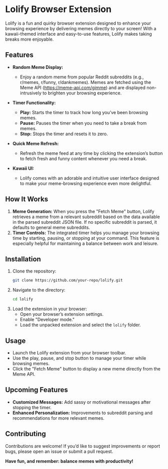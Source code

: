 # Lolify Browser Extension

Lolify is a fun and quirky browser extension designed to enhance your browsing experience by delivering memes directly to your screen! With a kawaii-themed interface and easy-to-use features, Lolify makes taking breaks more enjoyable.

## Features

- **Random Meme Display:**
  - Enjoy a random meme from popular Reddit subreddits (e.g., r/memes, r/funny, r/dankmemes). Memes are fetched using the Meme API (https://meme-api.com/gimme) and are displayed non-intrusively to brighten your browsing experience.

- **Timer Functionality:**
  - **Play:** Starts the timer to track how long you’ve been browsing memes.
  - **Pause:** Pauses the timer when you need to take a break from memes.
  - **Stop:** Stops the timer and resets it to zero.

- **Quick Meme Refresh:**
  - Refresh the meme feed at any time by clicking the extension’s button to fetch fresh and funny content whenever you need a break.

- **Kawaii UI:**
  - Lolify comes with an adorable and intuitive user interface designed to make your meme-browsing experience even more delightful.

## How It Works

1. **Meme Generation:** When you press the "Fetch Meme" button, Lolify retrieves a meme from a relevant subreddit based on the data available in the parsed subreddit JSON file. If no specific subreddit is parsed, it defaults to general meme subreddits.
2. **Timer Controls:** The integrated timer helps you manage your browsing time by starting, pausing, or stopping at your command. This feature is especially helpful for maintaining a balance between work and leisure.

## Installation

1. Clone the repository:
   ```bash
   git clone https://github.com/your-repo/lolify.git
   ```
2. Navigate to the directory:
   ```bash
   cd lolify
   ```
3. Load the extension in your browser:
   - Open your browser’s extension settings.
   - Enable "Developer mode."
   - Load the unpacked extension and select the `lolify` folder.

## Usage

- Launch the Lolify extension from your browser toolbar.
- Use the play, pause, and stop button to manage your timer while browsing memes.
- Click the "Fetch Meme" button to display a new meme directly from the Meme API.

## Upcoming Features

- **Customized Messages:** Add sassy or motivational messages after stopping the timer.
- **Enhanced Personalization:** Improvements to subreddit parsing and recommendations for more relevant memes.

## Contributing

Contributions are welcome! If you’d like to suggest improvements or report bugs, please open an issue or submit a pull request.


**Have fun, and remember: balance memes with productivity!**

